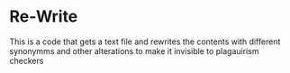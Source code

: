 # Re-Write
This is a code that gets a text file and rewrites the contents with different synonymms and other alterations to make it invisible to plagauirism checkers
